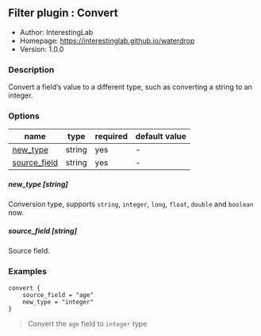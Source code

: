 ## Filter plugin : Convert

* Author: InterestingLab
* Homepage: https://interestinglab.github.io/waterdrop
* Version: 1.0.0

### Description

Convert a field’s value to a different type, such as converting a string to an integer.

### Options

| name | type | required | default value |
| --- | --- | --- | --- |
| [new_type](#new_type-string) | string | yes | - |
| [source_field](#source_field-string) | string | yes | - |

##### new_type [string]

Conversion type, supports `string`, `integer`, `long`, `float`, `double` and `boolean` now.

##### source_field [string]

Source field.


### Examples

```
convert {
    source_field = "age"
    new_type = "integer"
}
```

> Convert the `age` field to `integer` type


